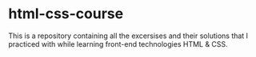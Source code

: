 # html-css-course

This is a repository containing all the excersises and their solutions that I practiced with while learning front-end technologies HTML & CSS.
